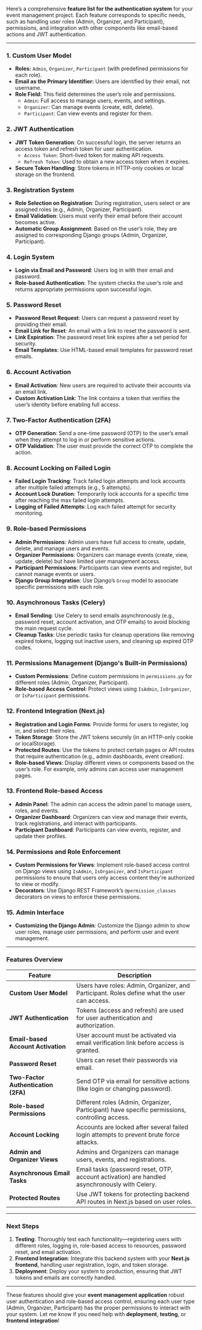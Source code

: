 Here’s a comprehensive **feature list for the authentication system** for your event management project. Each feature corresponds to specific needs, such as handling user roles (Admin, Organizer, and Participant), permissions, and integration with other components like email-based actions and JWT authentication.

---

### **1. Custom User Model**
- **Roles:** `Admin`, `Organizer`, `Participant` (with predefined permissions for each role).
- **Email as the Primary Identifier:** Users are identified by their email, not username.
- **Role Field:** This field determines the user’s role and permissions.
  - `Admin`: Full access to manage users, events, and settings.
  - `Organizer`: Can manage events (create, edit, delete).
  - `Participant`: Can view events and register for them.

### **2. JWT Authentication**
- **JWT Token Generation**: On successful login, the server returns an access token and refresh token for user authentication.
  - `Access Token`: Short-lived token for making API requests.
  - `Refresh Token`: Used to obtain a new access token when it expires.
- **Secure Token Handling**: Store tokens in HTTP-only cookies or local storage on the frontend.

### **3. Registration System**
- **Role Selection on Registration**: During registration, users select or are assigned roles (e.g., Admin, Organizer, Participant).
- **Email Validation**: Users must verify their email before their account becomes active.
- **Automatic Group Assignment**: Based on the user’s role, they are assigned to corresponding Django groups (Admin, Organizer, Participant).

### **4. Login System**
- **Login via Email and Password**: Users log in with their email and password.
- **Role-based Authentication**: The system checks the user’s role and returns appropriate permissions upon successful login.

### **5. Password Reset**
- **Password Reset Request**: Users can request a password reset by providing their email.
- **Email Link for Reset**: An email with a link to reset the password is sent.
- **Link Expiration**: The password reset link expires after a set period for security.
- **Email Templates**: Use HTML-based email templates for password reset emails.

### **6. Account Activation**
- **Email Activation**: New users are required to activate their accounts via an email link.
- **Custom Activation Link**: The link contains a token that verifies the user’s identity before enabling full access.

### **7. Two-Factor Authentication (2FA)**
- **OTP Generation**: Send a one-time password (OTP) to the user’s email when they attempt to log in or perform sensitive actions.
- **OTP Validation**: The user must provide the correct OTP to complete the action.

### **8. Account Locking on Failed Login**
- **Failed Login Tracking**: Track failed login attempts and lock accounts after multiple failed attempts (e.g., 5 attempts).
- **Account Lock Duration**: Temporarily lock accounts for a specific time after reaching the max failed login attempts.
- **Logging of Failed Attempts**: Log each failed attempt for security monitoring.

### **9. Role-based Permissions**
- **Admin Permissions**: Admin users have full access to create, update, delete, and manage users and events.
- **Organizer Permissions**: Organizers can manage events (create, view, update, delete) but have limited user management access.
- **Participant Permissions**: Participants can view events and register, but cannot manage events or users.
- **Django Group Integration**: Use Django’s `Group` model to associate specific permissions with each role.

### **10. Asynchronous Tasks (Celery)**
- **Email Sending**: Use Celery to send emails asynchronously (e.g., password reset, account activation, and OTP emails) to avoid blocking the main request cycle.
- **Cleanup Tasks**: Use periodic tasks for cleanup operations like removing expired tokens, logging out inactive users, and cleaning up expired OTP codes.

### **11. Permissions Management (Django's Built-in Permissions)**
- **Custom Permissions**: Define custom permissions in `permissions.py` for different roles (Admin, Organizer, Participant).
- **Role-based Access Control**: Protect views using `IsAdmin`, `IsOrganizer`, or `IsParticipant` permissions.

### **12. Frontend Integration (Next.js)**
- **Registration and Login Forms**: Provide forms for users to register, log in, and select their roles.
- **Token Storage**: Store the JWT tokens securely (in an HTTP-only cookie or localStorage).
- **Protected Routes**: Use the tokens to protect certain pages or API routes that require authentication (e.g., admin dashboards, event creation).
- **Role-based Views**: Display different views or components based on the user’s role. For example, only admins can access user management pages.
  
### **13. Frontend Role-based Access**
- **Admin Panel**: The admin can access the admin panel to manage users, roles, and events.
- **Organizer Dashboard**: Organizers can view and manage their events, track registrations, and interact with participants.
- **Participant Dashboard**: Participants can view events, register, and update their profiles.

### **14. Permissions and Role Enforcement**
- **Custom Permissions for Views**: Implement role-based access control on Django views using `IsAdmin`, `IsOrganizer`, and `IsParticipant` permissions to ensure that users only access content they're authorized to view or modify.
- **Decorators**: Use Django REST Framework’s `@permission_classes` decorators on views to enforce these permissions.
  
### **15. Admin Interface**
- **Customizing the Django Admin**: Customize the Django admin to show user roles, manage user permissions, and perform user and event management.

---

### **Features Overview**

| **Feature**                         | **Description**                                                                                   |
|-------------------------------------|---------------------------------------------------------------------------------------------------|
| **Custom User Model**               | Users have roles: Admin, Organizer, and Participant. Roles define what the user can access.      |
| **JWT Authentication**              | Tokens (access and refresh) are used for user authentication and authorization.                  |
| **Email-based Account Activation** | User account must be activated via email verification link before access is granted.             |
| **Password Reset**                  | Users can reset their passwords via email.                                                        |
| **Two-Factor Authentication (2FA)** | Send OTP via email for sensitive actions (like login or changing password).                       |
| **Role-based Permissions**          | Different roles (Admin, Organizer, Participant) have specific permissions, controlling access.     |
| **Account Locking**                 | Accounts are locked after several failed login attempts to prevent brute force attacks.           |
| **Admin and Organizer Views**       | Admins and Organizers can manage users, events, and registrations.                               |
| **Asynchronous Email Tasks**        | Email tasks (password reset, OTP, account activation) are handled asynchronously with Celery.    |
| **Protected Routes**                | Use JWT tokens for protecting backend API routes in Next.js based on user roles.                  |

---

### **Next Steps**
1. **Testing**: Thoroughly test each functionality—registering users with different roles, logging in, role-based access to resources, password reset, and email activation.
2. **Frontend Integration**: Integrate this backend system with your **Next.js frontend**, handling user registration, login, and token storage.
3. **Deployment**: Deploy your system to production, ensuring that JWT tokens and emails are correctly handled.

---

These features should give your **event management application** robust user authentication and role-based access control, ensuring each user type (Admin, Organizer, Participant) has the proper permissions to interact with your system. Let me know if you need help with **deployment**, **testing**, or **frontend integration**!